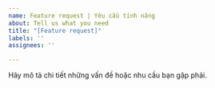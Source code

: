 ```yaml
---
name: Feature request | Yêu cầu tính năng
about: Tell us what you need
title: "[Feature request]"
labels: ''
assignees: ''

---
```


Hãy mô tả chi tiết những vấn đề hoặc nhu cầu bạn gặp phải.
